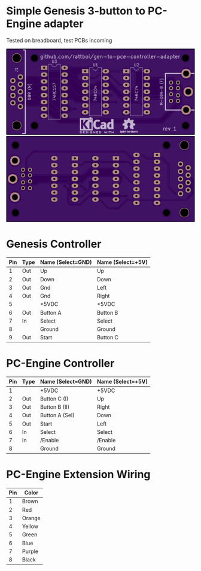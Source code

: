 Simple Genesis 3-button to PC-Engine adapter
============================================

Tested on breadboard, test PCBs incoming

![PCB Front][pcb_front]
![PCB Back][pcb_back]

[pcb_front]: https://github.com/rattboi/gen-to-pce-controller-adapter/raw/master/images/front-pcb.png "Front PCB"
[pcb_back]: https://github.com/rattboi/gen-to-pce-controller-adapter/raw/master/images/back-pcb.png "Back PCB"

Genesis Controller
==================

|Pin | Type | Name (Select=GND) | Name (Select=+5V) |
|----|------|-------------------|-------------------|
|1   | Out  | Up                | Up                |
|2   | Out  | Down              | Down              |
|3   | Out  | Gnd               | Left              |
|4   | Out  | Gnd               | Right             |
|5   |      | +5VDC             | +5VDC             |
|6   | Out  | Button A          | Button B          |
|7   | In   | Select            | Select            |
|8   |      | Ground            | Ground            |
|9   | Out  | Start             | Button C          |


PC-Engine Controller
====================

|Pin | Type | Name (Select=GND) | Name (Select=+5V) |
|----|------|-------------------|-------------------|
|1   |      | +5VDC             | +5VDC             |
|2   | Out  | Button C (I)      | Up                |
|3   | Out  | Button B (II)     | Right             |
|4   | Out  | Button A (Sel)    | Down              |
|5   | Out  | Start             | Left              |
|6   | In   | Select            | Select            |
|7   | In   | /Enable           | /Enable           |
|8   |      | Ground            | Ground            |

PC-Engine Extension Wiring
==========================

|Pin | Color |
|----|-------|
|1   | Brown |
|2   | Red   |
|3   | Orange|
|4   | Yellow|
|5   | Green |
|6   | Blue  |
|7   | Purple|
|8   | Black |
